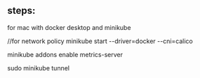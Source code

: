## steps:

for mac with docker desktop and minikube

//for network policy
minikube start --driver=docker --cni=calico

minikube addons enable metrics-server


sudo minikube tunnel

